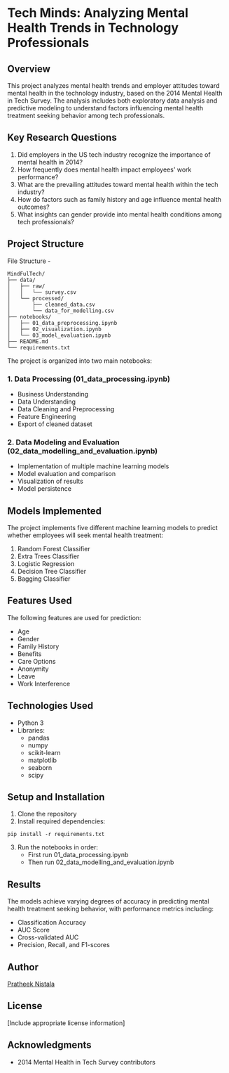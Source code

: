 # Tech Minds: Analyzing Mental Health Trends in Technology Professionals

## Overview
This project analyzes mental health trends and employer attitudes toward mental health in the technology industry, based on the 2014 Mental Health in Tech Survey. The analysis includes both exploratory data analysis and predictive modeling to understand factors influencing mental health treatment seeking behavior among tech professionals.

## Key Research Questions
1. Did employers in the US tech industry recognize the importance of mental health in 2014?
2. How frequently does mental health impact employees' work performance?
3. What are the prevailing attitudes toward mental health within the tech industry?
4. How do factors such as family history and age influence mental health outcomes?
5. What insights can gender provide into mental health conditions among tech professionals?

## Project Structure
File Structure - 
```
MindFulTech/
├── data/
│   ├── raw/
│   │   └── survey.csv
│   └── processed/
│       ├── cleaned_data.csv
│       └── data_for_modelling.csv
├── notebooks/
│   ├── 01_data_preprocessing.ipynb
│   ├── 02_visualization.ipynb
│   └── 03_model_evaluation.ipynb
├── README.md
└── requirements.txt
```
The project is organized into two main notebooks:

### 1. Data Processing (01_data_processing.ipynb)
- Business Understanding
- Data Understanding
- Data Cleaning and Preprocessing
- Feature Engineering
- Export of cleaned dataset

### 2. Data Modeling and Evaluation (02_data_modelling_and_evaluation.ipynb)
- Implementation of multiple machine learning models
- Model evaluation and comparison
- Visualization of results
- Model persistence

## Models Implemented
The project implements five different machine learning models to predict whether employees will seek mental health treatment:
1. Random Forest Classifier
2. Extra Trees Classifier
3. Logistic Regression
4. Decision Tree Classifier
5. Bagging Classifier

## Features Used
The following features are used for prediction:
- Age
- Gender
- Family History
- Benefits
- Care Options
- Anonymity
- Leave
- Work Interference

## Technologies Used
- Python 3
- Libraries:
  - pandas
  - numpy
  - scikit-learn
  - matplotlib
  - seaborn
  - scipy

## Setup and Installation
1. Clone the repository
2. Install required dependencies:
```
pip install -r requirements.txt
```
3. Run the notebooks in order:
   - First run 01_data_processing.ipynb
   - Then run 02_data_modelling_and_evaluation.ipynb

## Results
The models achieve varying degrees of accuracy in predicting mental health treatment seeking behavior, with performance metrics including:
- Classification Accuracy
- AUC Score
- Cross-validated AUC
- Precision, Recall, and F1-scores

## Author
[Pratheek Nistala](https://pratheek.tech)

## License
[Include appropriate license information]

## Acknowledgments
- 2014 Mental Health in Tech Survey contributors

